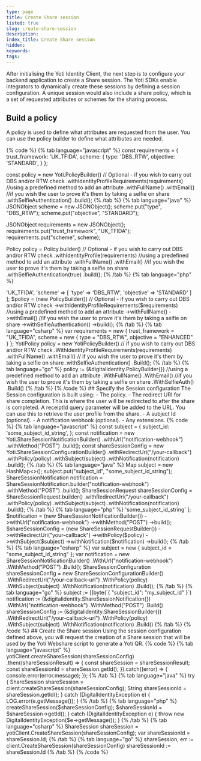 ```yaml
---
type: page
title: Create Share session
listed: true
slug: create-share-session
description: 
index_title: Create Share session
hidden: 
keywords: 
tags: 
---
```


After initialising the Yoti Identity Client, the next step is to configure your backend application to create a Share session. The Yoti SDKs enable integrators to dynamically create these sessions by defining a session configuration. A unique session would also include a share policy, which is a set of requested attributes or schemes for the sharing process.

## Build a policy

A policy is used to define what attributes are requested from the user. You can use the policy builder to define what attributes are needed.

{% code %}
{% tab language="javascript" %}
const requirements = {
  trust_framework: 'UK_TFIDA',
  scheme: {
    type: 'DBS_RTW',
    objective: 'STANDARD',
  }
};

const policy = new Yoti.PolicyBuilder()
		// Optional - if you wish to carry out DBS and/or RTW check
    .withIdentityProfileRequirements(requirements)
    //using a predefined method to add an attribute
    .withFullName()
		.withEmail()
    //if you wish the user to prove it's them by taking a selfie on share
    .withSelfieAuthentication()
    .build();
{% /tab %}
{% tab language="java" %}
JSONObject scheme = new JSONObject();
scheme.put("type", "DBS_RTW");
scheme.put("objective", "STANDARD");

JSONObject requirements = new JSONObject();
requirements.put("trust_framework", "UK_TFIDA");
requirements.put("scheme", scheme);

Policy policy = Policy.builder()
  	// Optional - if you wish to carry out DBS and/or RTW check
  	.withIdentityProfile(requirements)
    //using a predefined method to add an attribute
    .withFullName()
    .withEmail()
    //if you wish the user to prove it's them by taking a selfie on share
    .withSelfieAuthentication(true)
    .build();
{% /tab %}
{% tab language="php" %}
<?php

use Yoti\Identity\Policy\PolicyBuilder;

$requirements = (object)[
  'trust_framework' => 'UK_TFIDA',
  'scheme' => [
    'type' => 'DBS_RTW',
    'objective' => 'STANDARD'
  ]
];


$policy = (new PolicyBuilder())
 		// Optional - if you wish to carry out DBS and/or RTW check
		->withIdentityProfileRequirements($requirements)
    //using a predefined method to add an attribute
    ->withFullName()
  	->withEmail()
    //if you wish the user to prove it's them by taking a selfie on share
    ->withSelfieAuthentication()
    ->build();
{% /tab %}
{% tab language="csharp" %}
var requirements = new { 
	trust_framework = "UK_TFIDA",
	scheme = new
	{
		type = "DBS_RTW",
		objective = "ENHANCED"
	}
};

YotiPolicy policy = new YotiPolicyBuilder()
  // if you wish to carry out DBS and/or RTW check
	.WithIdentityProfileRequirements(requirements)
  .withFullName()
  .withEmail()
  // if you wish the user to prove it's them by taking a selfie on share
  .withSelfieAuthentication()
	.Build();
{% /tab %}
{% tab language="go" %}
policy := (&digitalidentity.PolicyBuilder{})
	//using a predefined method to add an attribute
	.WithFullName()
	.WithEmail()
	//if you wish the user to prove it's them by taking a selfie on share
	.WithSelfieAuth()
	.Build()
{% /tab %}
{% /code %}

## Specify the Session configuration

The Session configuration is built using:

- The policy.
- The redirect URI for share completion. This is where the user will be redirected to after the share is completed. A receiptId query parameter will be added to the URL. You can use this to retrieve the user profile from the share.
- A subject Id (optional).
- A notification webhook (optional).
- Any extensions.

{% code %}
{% tab language="javascript" %}
const subject = {
  	subject_id: 'some_subject_id_string',
};

const notification = new Yoti.ShareSessionNotificationBuilder()
		.withUrl("notification-webhook")
		.withMethod("POST")
		.build();

const shareSessionConfig = new Yoti.ShareSessionConfigurationBuilder()
    .withRedirectUri("/your-callback")
    .withPolicy(policy)
    .withSubject(subject)
		.withNotification(notification)
    .build();
{% /tab %}
{% tab language="java" %}
Map<String, Object> subject = new HashMap<>();
subject.put("subject_id", "some_subject_id_string");

ShareSessionNotification notification = ShareSessionNotification.builder("notification-webhook")
    .withMethod("POST")
    .build();

ShareSessionRequest shareSessionConfig = ShareSessionRequest.builder()
  	.withRedirectUri("/your-callback")
    .withPolicy(policy)
  	.withSubject(subject)
  	.withNotification(notification)
    .build();
{% /tab %}
{% tab language="php" %}
<?php

use Yoti\Identity\ShareSessionRequestBuilder;

$subject = (object)[
  'subject_id' => 'some_subject_id_string'
];

$notification = (new ShareSessionNotificationBuilder())
		->withUrl("notification-webhook")
		->withMethod("POST")
		->build();

$shareSessionConfig = (new ShareSessionRequestBuilder())
  	->withRedirectUri("your-callback")
    ->withPolicy($policy)
  	->withSubject($subject)
  	->withNotification($notification)
    ->build();
{% /tab %}
{% tab language="csharp" %}
var subject = new {
	subject_id = "some_subject_id_string"
};

var notification = new ShareSessionNotificationBuilder()
  .WithUrl("notification-webhook")
  .WithMethod("POST")
  .Build();

ShareSessionConfiguration shareSessionConfig = new ShareSessionConfigurationBuilder()
  .WithRedirectUri("/your-callback-url")
  .WithPolicy(policy)
  .WithSubject(subject)
  .WithNotification(notification)
  .Build();
{% /tab %}
{% tab language="go" %}
subject := []byte(`{
	"subject_id": "my_subject_id"
}`)

notification := (&digitalidentity.ShareSessionNotification{})
	.WithUrl("notification-webhook")
  .WithMethod("POST")
  .Build()     
                 
shareSessionConfig := (&digitalidentity.ShareSessionBuilder{})
  .WithRedirectUri("/your-callback-url")
	.WithPolicy(policy)
  .WithSubject(subject)
  .WithNotification(notification)
  .Build()
{% /tab %}
{% /code %}

## Create the Share session

Using the session configuration defined above, you will request the creation of a Share session that will be used by the Yoti Webshare script to generate a Yoti QR.

{% code %}
{% tab language="javascript" %}
yotiClient.createShareSession(shareSessionConfig)
  .then((shareSessionResult) => {
  	const shareSession = shareSessionResult;
  	const shareSessionId = shareSession.getId();
  }).catch((error) => {
    console.error(error.message);
  });
{% /tab %}
{% tab language="java" %}
try {
  	ShareSession shareSession = client.createShareSession(shareSessionConfig);
  	String shareSessionId = shareSession.getId();
} catch (DigitalIdentityException e) {
  	LOG.error(e.getMessage());
}
{% /tab %}
{% tab language="php" %}
<?php

use Yoti\Exception\DigitalIdentityException;

try {
  	$shareSession = $client->createShareSession($shareSessionConfig);
  	$shareSessionId = $shareSession->getId();
} catch (DigitalIdentityException e) {
  	throw new DigitalIdentityException($e->getMessage());
}
{% /tab %}
{% tab language="csharp" %}
ShareSession shareSession = yotiClient.CreateShareSession(shareSessionConfig);
var shareSessionId = shareSession.Id;
{% /tab %}
{% tab language="go" %}
shareSession, err := client.CreateShareSession(shareSessionConfig)
shareSessionId := shareSession.Id
{% /tab %}
{% /code %}